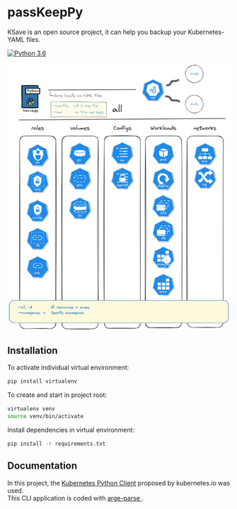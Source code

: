 # passKeepPy

KSave is an open source project, it can help you backup your Kubernetes-YAML files.

[![Python 3.6](https://img.shields.io/badge/python-3.6-blue.svg)](https://www.python.org/downloads/release/python-360/)

![Architecture](readme-files/ksave_architecture.png)

## Installation

To activate individual virtual environment:

```bash
pip install virtualenv 
```

To create and start in project root:

```bash
virtualenv venv
source venv/bin/activate
```

Install dependencies in virtual environment:

```bash
pip install -r requirements.txt
```

<!-- ## Usage

Every project should utilize logging, but for simple use cases, this requires a bit too much boilerplate. Instead of including all of this in your modules:
 -->


## Documentation

In this project, the [Kubernetes Python Client](https://github.com/kubernetes-client/python) proposed by kubernetes.io was used.  
This CLI application is coded with [arge-parse ](https://github.com/serbayacar/passkeepPy/blob/master/LICENSE.gpl).
